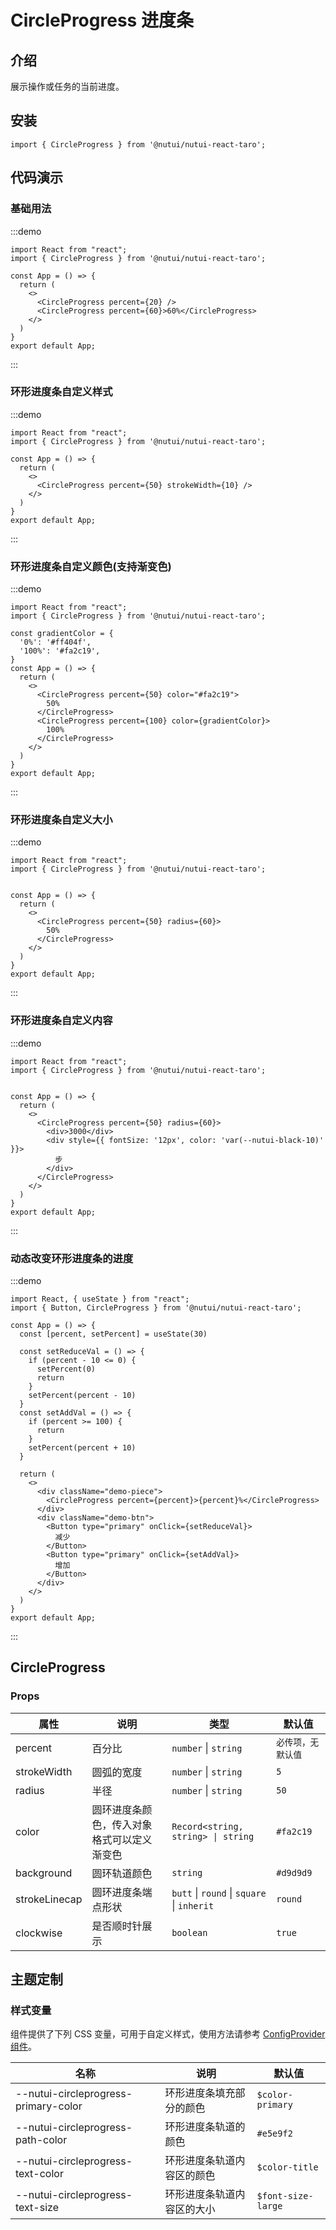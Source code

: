 # CircleProgress 进度条

## 介绍

展示操作或任务的当前进度。

## 安装

```tsx
import { CircleProgress } from '@nutui/nutui-react-taro';
```

## 代码演示

### 基础用法

:::demo

```tsx
import React from "react";
import { CircleProgress } from '@nutui/nutui-react-taro';

const App = () => {
  return (
    <>
      <CircleProgress percent={20} />
      <CircleProgress percent={60}>60%</CircleProgress>
    </>
  )
}
export default App;
```

:::

### 环形进度条自定义样式

:::demo

```tsx
import React from "react";
import { CircleProgress } from '@nutui/nutui-react-taro';

const App = () => {
  return (
    <>
      <CircleProgress percent={50} strokeWidth={10} />
    </>
  )
}
export default App;
```

:::

### 环形进度条自定义颜色(支持渐变色)

:::demo

```tsx
import React from "react";
import { CircleProgress } from '@nutui/nutui-react-taro';

const gradientColor = {
  '0%': '#ff404f',
  '100%': '#fa2c19',
}
const App = () => {
  return (
    <>
      <CircleProgress percent={50} color="#fa2c19">
        50%
      </CircleProgress>
      <CircleProgress percent={100} color={gradientColor}>
        100%
      </CircleProgress>
    </>
  )
}
export default App;
```

:::

### 环形进度条自定义大小

:::demo

```tsx
import React from "react";
import { CircleProgress } from '@nutui/nutui-react-taro';


const App = () => {
  return (
    <>
      <CircleProgress percent={50} radius={60}>
        50%
      </CircleProgress>
    </>
  )
}
export default App;
```

:::

### 环形进度条自定义内容

:::demo

```tsx
import React from "react";
import { CircleProgress } from '@nutui/nutui-react-taro';


const App = () => {
  return (
    <>
      <CircleProgress percent={50} radius={60}>
        <div>3000</div>
        <div style={{ fontSize: '12px', color: 'var(--nutui-black-10)' }}>
          步
        </div>
      </CircleProgress>
    </>
  )
}
export default App;
```

:::

### 动态改变环形进度条的进度

:::demo

```tsx
import React, { useState } from "react";
import { Button, CircleProgress } from '@nutui/nutui-react-taro';

const App = () => {
  const [percent, setPercent] = useState(30)
  
  const setReduceVal = () => {
    if (percent - 10 <= 0) {
      setPercent(0)
      return
    }
    setPercent(percent - 10)
  }
  const setAddVal = () => {
    if (percent >= 100) {
      return
    }
    setPercent(percent + 10)
  }

  return (
    <>
      <div className="demo-piece">
        <CircleProgress percent={percent}>{percent}%</CircleProgress>
      </div>
      <div className="demo-btn">
        <Button type="primary" onClick={setReduceVal}>
          减少
        </Button>
        <Button type="primary" onClick={setAddVal}>
          增加
        </Button>
      </div>
    </>
  )
}
export default App;
```

:::

## CircleProgress

### Props

| 属性 | 说明 | 类型 | 默认值 |
| --- | --- | --- | --- |
| percent | 百分比 | `number` \| `string` | `必传项，无默认值` |
| strokeWidth | 圆弧的宽度 | `number` \| `string` | `5` |
| radius | 半径 | `number` \| `string` | `50` |
| color | 圆环进度条颜色，传入对象格式可以定义渐变色 | `Record<string, string> \| string` | `#fa2c19` |
| background | 圆环轨道颜色 | `string` | `#d9d9d9` |
| strokeLinecap | 圆环进度条端点形状 | `butt` \| `round` \| `square` \| `inherit` | `round` |
| clockwise | 是否顺时针展示 | `boolean` | `true` |

## 主题定制

### 样式变量

组件提供了下列 CSS 变量，可用于自定义样式，使用方法请参考 [ConfigProvider 组件](#/zh-CN/component/configprovider)。

| 名称 | 说明 | 默认值 |
| --- | --- | --- |
| \--nutui-circleprogress-primary-color | 环形进度条填充部分的颜色 | `$color-primary` |
| \--nutui-circleprogress-path-color | 环形进度条轨道的颜色 | `#e5e9f2` |
| \--nutui-circleprogress-text-color | 环形进度条轨道内容区的颜色 | `$color-title` |
| \--nutui-circleprogress-text-size | 环形进度条轨道内容区的大小 | `$font-size-large` |